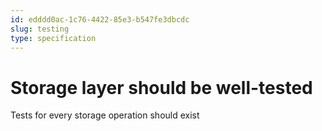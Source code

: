 ```yaml
---
id: edddd0ac-1c76-4422-85e3-b547fe3dbcdc
slug: testing
type: specification
---
```


# Storage layer should be well-tested

Tests for every storage operation should exist
